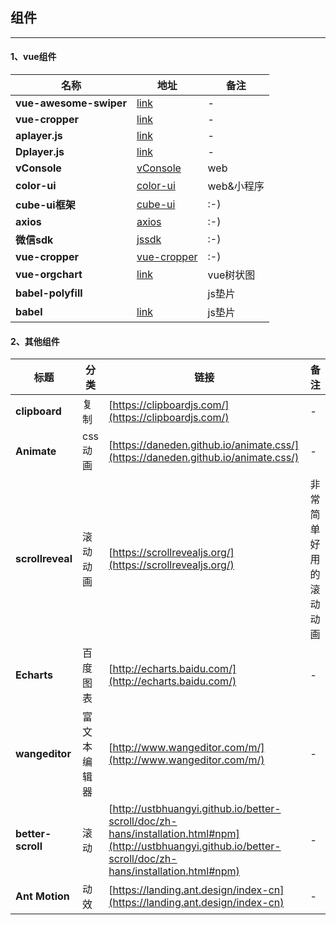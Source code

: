 ## 组件

---



#### 1、vue组件

| **名称**               | **地址**                                                | **备注**   |
| ---------------------- | ------------------------------------------------------- | ---------- |
| **vue-awesome-swiper** | [link](https://github.surmon.me/vue-awesome-swiper)     | -          |
| **vue-cropper**        | [link](https://github.com/xyxiao001/vue-cropper)        | -          |
| **aplayer.js**         | [link](https://aplayer.js.org/#/zh-Hans)                | -          |
| **Dplayer.js**         | [link](http://dplayer.js.org/zh/)                       | -          |
| **vConsole**           | [vConsole](https://www.npmjs.com/package/vconsole)      | web        |
| **color-ui**           | [color-ui](http://demo.color-ui.com/)                   | web&小程序 |
| **cube-ui框架**        | [cube-ui](https://didi.github.io/cube-ui/#/zh-CN)       | :-)        |
| **axios**              | [axios](http://www.axios-js.com/)                       | :-)        |
| **微信sdk**            | [jssdk](https://www.npmjs.com/package/weixin-js-sdk)    | :-)        |
| **vue-cropper**        | [vue-cropper](https://github.com/xyxiao001/vue-cropper) | :-)        |
| **vue-orgchart**       | [link](https://github.com/dabeng/vue-orgchart)          | vue树状图  |
| **babel-polyfill**     |                                                         | js垫片     |
| **babel**              | [link](https://www.babeljs.cn/)                         | js垫片     |



#### 2、其他组件

| **标题**          | **分类**     | **链接**                                                     | **备注**               |
| ----------------- | ------------ | ------------------------------------------------------------ | ---------------------- |
| **clipboard**     | 复制         | [https://clipboardjs.com/](https://clipboardjs.com/)         | -                      |
| **Animate**       | css动画      | [https://daneden.github.io/animate.css/](https://daneden.github.io/animate.css/) | -                      |
| **scrollreveal**  | 滚动动画     | [https://scrollrevealjs.org/](https://scrollrevealjs.org/)   | 非常简单好用的滚动动画 |
| **Echarts**       | 百度图表     | [http://echarts.baidu.com/](http://echarts.baidu.com/)       | -                      |
| **wangeditor**    | 富文本编辑器 | [http://www.wangeditor.com/m/](http://www.wangeditor.com/m/) | -                      |
| **better-scroll** | 滚动         | [http://ustbhuangyi.github.io/better-scroll/doc/zh-hans/installation.html#npm](http://ustbhuangyi.github.io/better-scroll/doc/zh-hans/installation.html#npm) | -                      |
| **Ant Motion**    | 动效         | [https://landing.ant.design/index-cn](https://landing.ant.design/index-cn) | -                      |

